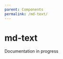 ```yaml
---
parent: Components
permalink: /md-text/
---
```


# md-text

Documentation in progress

<!-- TODO: Document md-text -->
